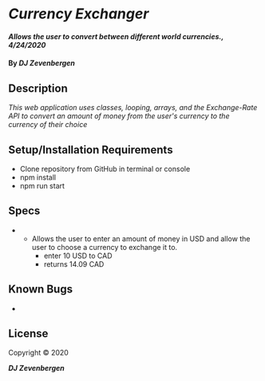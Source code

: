 # _Currency Exchanger_

#### _Allows the user to convert between different world currencies., 4/24/2020_

#### By _**DJ Zevenbergen**_

## Description

_This web application uses classes, looping, arrays, and the Exchange-Rate API to convert an amount of money from the user's currency to the currency of their choice_

## Setup/Installation Requirements

* Clone repository from GitHub in terminal or console
* npm install
* npm run start


## Specs

* - Allows the user to enter an amount of money in USD and allow the user to choose a currency to exchange it to.
    * enter 10 USD to CAD
    * returns 14.09 CAD
    

## Known Bugs
* 

## License

Copyright © 2020

**_DJ Zevenbergen_**

